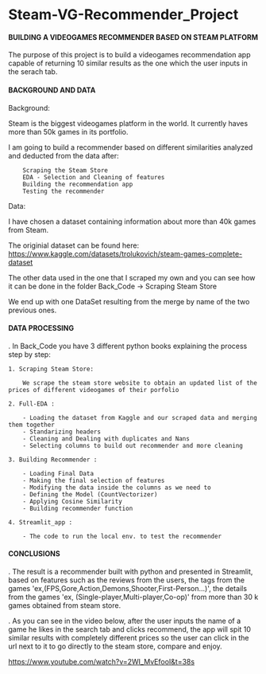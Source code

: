 # Steam-VG-Recommender_Project

#### BUILDING A VIDEOGAMES RECOMMENDER BASED ON STEAM PLATFORM

The purpose of this project is to build a videogames recommendation app capable of returning 10 similar results as the one which the user inputs in the serach tab. 


#### BACKGROUND AND DATA

Background:

Steam is the biggest videogames platform in the world. It currently haves more than 50k games in its portfolio.   

I am going to build a recommender based on different similarities analyzed and deducted from the data after: 

        Scraping the Steam Store  
        EDA - Selection and Cleaning of features
        Building the recommendation app
        Testing the recommender
                
Data: 

I have chosen a dataset containing information about more than 40k games from Steam. 

The originial dataset can be found here: https://www.kaggle.com/datasets/trolukovich/steam-games-complete-dataset

The other data used in the one that I scraped my own and you can see how it can be done in the folder Back_Code -> Scraping Steam Store

We end up with one DataSet resulting from the merge by name of the two previous ones. 

#### DATA PROCESSING

. In Back_Code you have 3 different python books explaining the process step by step: 

    1. Scraping Steam Store: 
        
        We scrape the steam store website to obtain an updated list of the prices of different videogames of their porfolio
    
    2. Full-EDA :
        
        - Loading the dataset from Kaggle and our scraped data and merging them together
        - Standarizing headers
        - Cleaning and Dealing with duplicates and Nans
        - Selecting columns to build out recommender and more cleaning
        
    3. Building Recommender : 
    
        - Loading Final Data
        - Making the final selection of features
        - Modifying the data inside the columns as we need to 
        - Defining the Model (CountVectorizer)
        - Applying Cosine Similarity
        - Building recommender function
        
    4. Streamlit_app : 
    
        - The code to run the local env. to test the recommender 
         

#### CONCLUSIONS

. The result is a recommender built with python and presented in Streamlit, based on features such as the reviews from the users, the tags from the games 'ex,(FPS,Gore,Action,Demons,Shooter,First-Person...)', the details from the games 'ex, (Single-player,Multi-player,Co-op)' from more than 30 k games obtained from steam store.

. As you can see in the video below, after the user inputs the name of a game he likes in the search tab and clicks recommend, the app will spit 10 similar results with completely different prices so the user can click in the url next to it to go directly to the steam store, compare and enjoy. 

https://www.youtube.com/watch?v=2WI_MvEfooI&t=38s
